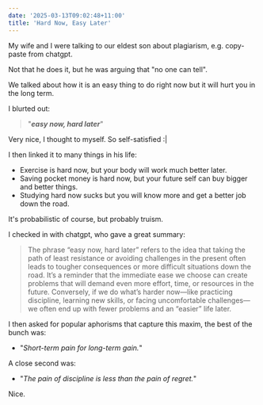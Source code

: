 ```yaml
---
date: '2025-03-13T09:02:48+11:00'
title: 'Hard Now, Easy Later'
---
```


My wife and I were talking to our eldest son about plagiarism, e.g. copy-paste from chatgpt.

Not that he does it, but he was arguing that "no one can tell".

We talked about how it is an easy thing to do right now but it will hurt you in the long term.

I blurted out:

> "**_easy now, hard later_**"

Very nice, I thought to myself. So self-satisfied :|

I then linked it to many things in his life:

- Exercise is hard now, but your body will work much better later.
- Saving pocket money is hard now, but your future self can buy bigger and better things.
- Studying hard now sucks but you will know more and get a better job down the road.

It's probabilistic of course, but probably truism.

I checked in with chatgpt, who gave a great summary:

> The phrase “easy now, hard later” refers to the idea that taking the path of least resistance or avoiding challenges in the present often leads to tougher consequences or more difficult situations down the road. It’s a reminder that the immediate ease we choose can create problems that will demand even more effort, time, or resources in the future. Conversely, if we do what’s harder now—like practicing discipline, learning new skills, or facing uncomfortable challenges—we often end up with fewer problems and an “easier” life later.

I then asked for popular aphorisms that capture this maxim, the best of the bunch was:

* "_Short-term pain for long-term gain._"

A close second was:

* "_The pain of discipline is less than the pain of regret._"

Nice.


